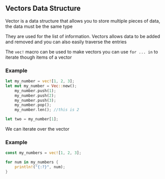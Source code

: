 ## Vectors Data Structure

Vector is a data structure that allows you to store multiple pieces of data,
the data must be the same type

They are used for the list of information.
Vectors allows data to be added and removed and you can also easily traverse the entries

The `vec!` macro can be used to make vectors
you can use `for ... in` to iterate though items of a vector

### Example

```rust
let my_number = vec![1, 2, 3];
let mut my_number = Vec::new();
    my_number.push(1);
    my_number.push(2);
    my_number.push(3);
    my_number.pop();
    my_number.len(); //this is 2

let two = my_number[1];

```

We can iterate over the vector

### Example

```rust
const my_numbers = vec![1, 2, 3];

for num in my_numbers {
    println!("{:?}", num);
}
```
